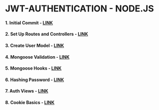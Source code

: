 # JWT-AUTHENTICATION - NODE.JS
#### 1. Initial Commit - [LINK](https://github.com/kunversid/nodejs-jwt-auth/commit/546160287f6c0e818ecf04c759bef508cca5251b)
#### 2. Set Up Routes and Controllers - [LINK](https://github.com/kunversid/nodejs-jwt-auth/commit/a5ec141ec2b46cb4a75b3219bcd9426fb9efafb5)
#### 3. Create User Model - [LINK](https://github.com/kunversid/nodejs-jwt-auth/commit/c6c386b999dc23a16f860a50b4ba2a656539b3c0)
#### 4. Mongoose Validation - [LINK](https://github.com/kunversid/nodejs-jwt-auth/commit/08aab64d7a9f1b1f57d7455d8cf83bafae2d3724)
#### 5. Mongoose Hooks - [LINK](https://github.com/kunversid/nodejs-jwt-auth/commit/ce9723a185efd1eb9429a10cf6409c002dcc1d1f)
#### 6. Hashing Password - [LINK](https://github.com/kunversid/nodejs-jwt-auth/commit/8aa223fd35d7feb416fcf0801606ec1e2c907438)
#### 7. Auth Views - [LINK](https://github.com/kunversid/nodejs-jwt-auth/commit/37bfe6d1cb5ecf3824012f30bea7cba74ba48a86)
#### 8. Cookie Basics - [LINK](https://github.com/kunversid/nodejs-jwt-auth/commit/bf31cbc730a21c00c5ce72b1239368502277746a)
